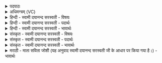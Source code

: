 <details><summary>पदपाठः</summary>

अस्क॑न्नम्। अ॒द्य। दे॒वेभ्यः॑। आज्य॑म्। सम्। भ्रि॒या॒स॒म्। अङ्घ्रि॑णा। वि॒ष्णो॒ऽइति॑ विष्णो। मा। त्वा॒। अव॑। क्र॒मि॒ष॒म्। वसु॑मती॒मिति॒ वसु॑ऽमतीम्। अ॒ग्ने॒। ते॒। छा॒याम्। उप॑। स्थे॒ष॒म्। विष्णोः॑। स्थान॑म्। अ॒सि॒। इ॒तः। इन्द्रः॑। वी॒र्य्य᳖म्। अ॒कृ॒णो॒त्। ऊ॒र्ध्वः। अ॒ध्व॒रः। आ। अ॒स्था॒त्। ८।
</details>

<details><summary>अधिमन्त्रम् (VC)</summary>

- विष्णुर्देवता
- परमेष्ठी प्रजापतिर्ऋषिः
- विराड् ब्राह्मी पङ्क्तिः
- पञ्चमः
</details>

<details><summary>हिन्दी - स्वामी दयानन्द सरस्वती - विषयः</summary>

फिर भी उक्त यज्ञ कैसा होकर क्या करता है, सो अगले मन्त्र में प्रकाश किया है ॥
</details>

<details><summary>हिन्दी - स्वामी दयानन्द सरस्वती - पदार्थः</summary>

पदार्थान्वयभाषाः -  मैं (देवेभ्यः) उत्तम सुखों की प्राप्ति के लिये जो (अस्कन्नम्) निश्चल सुखदायक (आज्यम्) घृत आदि उत्तम-उत्तम पदार्थ हैं, उसको (अङ्घ्रिणा) पदार्थ पहुँचानेवाले अग्नि से (अद्य) आज (संभ्रियासम्) धारण करूँ और (त्वा) उसका मैं (मावक्रमिषम्) कभी उल्लङ्घन न करूँ। तथा हे अग्ने जगदीश्वर ! (ते) आपके (वसुमतीम्) पदार्थ देनेवाले (छायाम्) आश्रय को (उपस्थेषम्) प्राप्त होऊँ। जो यह (अग्ने) अग्नि (विष्णोः) यज्ञ के (स्थानम्) ठहरने का स्थान (असि) है, उसके भी (वसुमतीम्) उत्तम पदार्थ देनेवाले (छायाम्) आश्रय को मैं (उपस्थेषम्) प्राप्त होकर यज्ञ को सिद्ध करता हूँ तथा जो (ऊर्ध्वः) आकाश और जो (अध्वरः) यज्ञ अग्नि में ठहरनेवाला (आ) सब प्रकार से (अस्थात्) ठहरता है, उसको (इन्द्रः) सूर्य्य और वायु धारण करके (वीर्य्यम्) कर्म अथवा पराक्रम को (अकृणोत्) करते हैं ॥८॥
</details>

<details><summary>हिन्दी - स्वामी दयानन्द सरस्वती - भावार्थः</summary>

भावार्थभाषाः -  ईश्वर उपदेश करता है कि जिस पूर्वोक्त यज्ञ से जल और वायु शुद्ध होकर बहुत-सा अन्न उत्पन्न करनेवाले होते हैं, उसको सिद्ध करने के लिये मनुष्यों को बहुत सी सामग्री जोड़नी चाहिये। जैसे मैं सर्वत्र व्यापक हूँ, मेरी आज्ञा कभी उल्लङ्घन नहीं करनी चाहिये, किन्तु जो असंख्यात सुखों का देनेवाला मेरा आश्रय है, उसको सदा ग्रहण करके अग्नि में जो हवन किया जाता है तथा जिस को सूर्य्य अपनी किरणों से खेंच कर वायु के योग से ऊपर मेघमण्डल में स्थापन करता है और फिर वह उस को वहाँ से मेघ द्वारा गिरा देता है और जिससे पृथिवी पर बड़ा सुख उत्पन्न होता है, उस यज्ञ का अनुष्ठान सब मनुष्यों को सदा करना योग्य है ॥८॥
</details>

<details><summary>संस्कृत - स्वामी दयानन्द सरस्वती - विषयः</summary>

पुनः स कीदृशो भूत्वा किं करोतीत्युपदिश्यते ॥
</details>

<details><summary>संस्कृत - स्वामी दयानन्द सरस्वती - पदार्थः</summary>

पदार्थान्वयभाषाः -  अहं देवेभ्यो यदस्कन्नमविक्षुब्धमाज्यमङ्घ्रिणा संभ्रियासं [विष्णो] अद्य त्वा तदहं मावक्रमिषं मोल्लङ्घयेयम्। हे अग्ने जगदीश्वर ! ते तव वसुमतीं छायामहमुपस्थेषमुपपत्सीय। योऽयमग्निर्विष्णोर्यज्ञस्य स्थानम(स्य)स्ति तस्यापि वसुमतीं छायामुपस्थाय यज्ञं साधयामि। य ऊर्ध्वोऽध्वरोऽग्नौ हुतः समन्तात् तिष्ठति तमित इन्द्रो धृत्वा वीर्य्यमकृणोत् करोति ॥८॥
</details>

<details><summary>संस्कृत - स्वामी दयानन्द सरस्वती - भावार्थः</summary>

भावार्थभाषाः -  ईश्वर उपदिशति येन पूर्वोक्तेन यज्ञेनान्नजले शुद्धे पुष्कले भवतस्तदेतस्य सिध्यर्थं मनुष्यैः पुष्कलाः संभाराः सदा चेतव्याः। नैव मम व्यापकस्याज्ञामुल्लङ्घ्य वर्तितव्यम्। किन्तु बहुसुखप्रापकं मदाश्रयं गृहीत्वाऽग्नौ यो यज्ञः क्रियते, यमिन्द्रः स्वकीयैः किरणैश्छित्त्वा वायुना सहोर्ध्वमाकृष्योर्ध्वं मेघमण्डले स्थापयति, पुनस्तस्माद् भूमिं प्रति निपातयति, येन भूमौ महद्वीर्य्यं जायते, स सदाऽनुष्ठातव्य इति ॥८॥
</details>

<details><summary>मराठी - माता सविता जोशी (यह अनुवाद स्वामी दयानन्द सरस्वती जी के आधार पर किया गया है।) - भावार्थः</summary>

भावार्थभाषाः -  ईश्वर उपदेश करतो की, ज्या पूर्वोक्त यज्ञामुळे जल व वायू शुद्ध होऊन पुष्कळ अन्न उत्पन्न होते, त्यासाठी माणसांनी पुष्कळ यज्ञसामग्री एकत्रित करावी. मी (परमेश्वर) सर्वव्यापक असून, माझ्या आज्ञेचे उल्लंघन करू नये. असंख्य सुख ज्या आश्रयामुळे प्राप्त होते तो (माझा) आश्रय सदैव घेतला पाहिजे. अग्नीत जी आहुती दिली जाते त्यांना सूर्य आपल्या किरणांद्वारे ओढून घेतो व वायूच्या साह्याने त्यांची मेघमंडळात स्थापना करतो आणि त्यांना पुन्हा मेघांद्वारेच खाली पाडतो. त्यामुळे पृथ्वीवर अनुकूल परिस्थिती निर्माण होते. अशा यज्ञाचे अनुष्ठान सर्व माणसांनी सदैव केले पाहिजे.
</details>